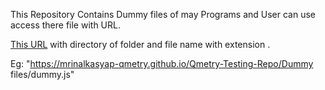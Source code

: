 This Repository Contains Dummy files of may Programs and User can use access there file with URL.

[This URL](https://mrinalkasyap-qmetry.github.io/Qmetry-Testing-Repo/) with directory of folder and file name with extension  .

Eg:  "https://mrinalkasyap-qmetry.github.io/Qmetry-Testing-Repo/Dummy files/dummy.js"
